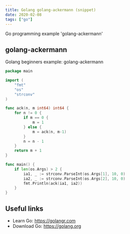 ```yaml
---
title: Golang golang-ackermann (snippet)
date: 2020-02-08
tags: ["go"]
---
```

Go programming example 'golang-ackermann'


## golang-ackermann

Golang beginners example: golang-ackermann

```go
package main

import (
	"fmt"
	"os"
	"strconv"
)

func ack(n, m int64) int64 {
	for n != 0 {
		if m == 0 {
			m = 1
		} else {
			m = ack(n, m-1)
		}
		n = n - 1
	}
	return m + 1
}

func main() {
	if len(os.Args) > 2 {
		ia1, _ := strconv.ParseInt(os.Args[1], 10, 0)
		ia2, _ := strconv.ParseInt(os.Args[2], 10, 0)
		fmt.Println(ack(ia1, ia2))
	}
}

```

## Useful links

- Learn Go: https://golangr.com
- Download Go: https://golang.org
